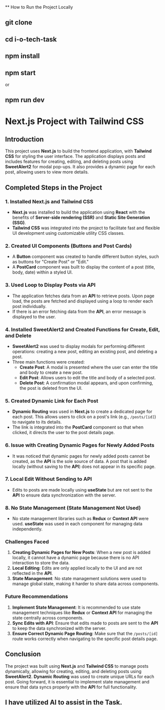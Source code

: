 
** How to Run the Project Locally

## git clone [<repository-url>](https://github.com/amrataabdallh/i-o-tech-tasc.git)

## cd i-o-tech-task

## npm install

## npm start

or 

## npm run dev


# Next.js Project with Tailwind CSS

## Introduction

This project uses **Next.js** to build the frontend application, with **Tailwind CSS** for styling the user interface. The application displays posts and includes features for creating, editing, and deleting posts using **SweetAlert2** for modal pop-ups. It also provides a dynamic page for each post, allowing users to view more details.

## Completed Steps in the Project

### 1. **Installed Next.js and Tailwind CSS**

- **Next.js** was installed to build the application using **React** with the benefits of **Server-side rendering (SSR)** and **Static Site Generation (SSG)**.
- **Tailwind CSS** was integrated into the project to facilitate fast and flexible UI development using customizable utility CSS classes.

### 2. **Created UI Components (Buttons and Post Cards)**

- A **Button** component was created to handle different button styles, such as buttons for "Create Post" or "Edit."
- A **PostCard** component was built to display the content of a post (title, body, date) within a styled UI.

### 3. **Used Loop to Display Posts via API**

- The application fetches data from an **API** to retrieve posts. Upon page load, the posts are fetched and displayed using a loop to render each post individually.
- If there is an error fetching data from the **API**, an error message is displayed to the user.

### 4. **Installed SweetAlert2 and Created Functions for Create, Edit, and Delete**

- **SweetAlert2** was used to display modals for performing different operations: creating a new post, editing an existing post, and deleting a post.
- Three main functions were created:
  - **Create Post**: A modal is presented where the user can enter the title and body to create a new post.
  - **Edit Post**: Allows users to edit the title and body of a selected post.
  - **Delete Post**: A confirmation modal appears, and upon confirming, the post is deleted from the UI.

### 5. **Created Dynamic Link for Each Post**

- **Dynamic Routing** was used in **Next.js** to create a dedicated page for each post. This allows users to click on a post's link (e.g., `/posts/[id]`) to navigate to its details.
- The link is integrated into the **PostCard** component so that when clicked, it directs the user to the post details page.

### 6. **Issue with Creating Dynamic Pages for Newly Added Posts**

- It was noticed that dynamic pages for newly added posts cannot be created, as the **API** is the sole source of data. A post that is added locally (without saving to the **API**) does not appear in its specific page.

### 7. **Local Edit Without Sending to API**

- Edits to posts are made locally using **useState** but are not sent to the **API** to ensure data synchronization with the server.

### 8. **No State Management (State Management Not Used)**

- No state management libraries such as **Redux** or **Context API** were used. **useState** was used in each component for managing data independently.

### **Challenges Faced**

1. **Creating Dynamic Pages for New Posts**: When a new post is added locally, it cannot have a dynamic page because there is no API interaction to store the data.
2. **Local Editing**: Edits are only applied locally to the UI and are not reflected in the **API**.
3. **State Management**: No state management solutions were used to manage global state, making it harder to share data across components.

### **Future Recommendations**

1. **Implement State Management**: It is recommended to use state management techniques like **Redux** or **Context API** for managing the state centrally across components.
2. **Sync Edits with API**: Ensure that edits made to posts are sent to the **API** to keep the data synchronized with the server.
3. **Ensure Correct Dynamic Page Routing**: Make sure that the `/posts/[id]` route works correctly when navigating to the specific post details page.

## Conclusion

The project was built using **Next.js** and **Tailwind CSS** to manage posts dynamically, allowing for creating, editing, and deleting posts using **SweetAlert2**. **Dynamic Routing** was used to create unique URLs for each post. Going forward, it is essential to implement state management and ensure that data syncs properly with the **API** for full functionality.


## I have utilized AI to assist in the Task.

